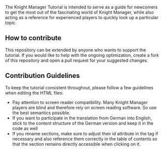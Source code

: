 The Knight Manager Tutorial is intended to serve as a guide for newcomers to get the most out of the fascinating world of Knight Manager, while also acting as a reference for experienced players to quickly look up a particular topic.

## How to contribute

This repository can be extended by anyone who wants to support the tutorial. If you would like to help with the ongoing optimization, create a fork of this repository and open a pull request for your suggested changes.

## Contribution Guidelines

To keep the tutorial consistent throughout, please follow a few guidelines when editing the HTML files:

- Pay attention to screen reader compatibility. Many Knight Manager players are blind and therefore rely on screen reading software. So use the best semantics possible.
- If you want to participate in the translation from German into English, stick to the content structure of the German version and keep it in the code as well
- If you rename sections, make sure to adjust their id attribute in the <h> tag if necessary and also reference them correctly in the table of contents so that the section remains directly accessible when clicking on it.